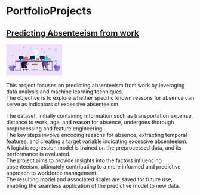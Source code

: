 # PortfolioProjects

## [Predicting Absenteeism from work](./Absenteeism.md)

[<img src="./assets/images/Employee-Absenteeism.jpg" width="150" />](./Absenteeism.md)

This project focuses on predicting absenteeism from work by leveraging data analysis and machine learning techniques.  
The objective is to explore whether specific known reasons for absence can serve as indicators of excessive absenteeism.

The dataset, initially containing information such as transportation expense, distance to work, age, and reason for absence, undergoes thorough preprocessing and feature engineering.  
The key steps involve encoding reasons for absence, extracting temporal features, and creating a target variable indicating excessive absenteeism.  
A logistic regression model is trained on the preprocessed data, and its performance is evaluated.  
The project aims to provide insights into the factors influencing absenteeism, ultimately contributing to a more informed and predictive approach to workforce management.  
The resulting model and associated scaler are saved for future use, enabling the seamless application of the predictive model to new data. 
